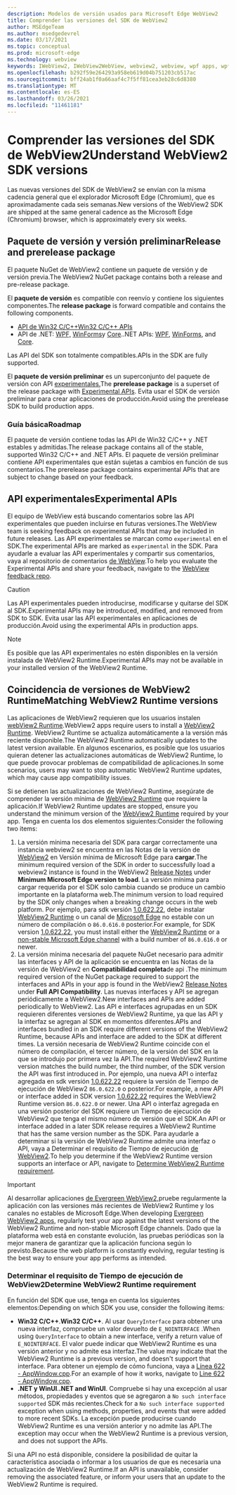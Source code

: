 ```yaml
---
description: Modelos de versión usados para Microsoft Edge WebView2
title: Comprender las versiones del SDK de WebView2
author: MSEdgeTeam
ms.author: msedgedevrel
ms.date: 03/17/2021
ms.topic: conceptual
ms.prod: microsoft-edge
ms.technology: webview
keywords: IWebView2, IWebView2WebView, webview2, webview, wpf apps, wpf, edge, ICoreWebView2, ICoreWebView2Host, controlador de explorador, edge html
ms.openlocfilehash: b292f59e264293a958eb619d04b751203cb517ac
ms.sourcegitcommit: bff24ab1f0a66aaf4c7f5ff81cea3eb28c6d8380
ms.translationtype: MT
ms.contentlocale: es-ES
ms.lasthandoff: 03/26/2021
ms.locfileid: "11461181"
---
```

# <a name="understand-webview2-sdk-versions"></a><span data-ttu-id="d006b-104">Comprender las versiones del SDK de WebView2</span><span class="sxs-lookup"><span data-stu-id="d006b-104">Understand WebView2 SDK versions</span></span>  

<span data-ttu-id="d006b-105">Las nuevas versiones del SDK de WebView2 se envían con la misma cadencia general que el explorador Microsoft Edge \(Chromium\), que es aproximadamente cada seis semanas.</span><span class="sxs-lookup"><span data-stu-id="d006b-105">New versions of the WebView2 SDK are shipped at the same general cadence as the Microsoft Edge \(Chromium\) browser, which is approximately every six weeks.</span></span>  

## <a name="release-and-prerelease-package"></a><span data-ttu-id="d006b-106">Paquete de versión y versión preliminar</span><span class="sxs-lookup"><span data-stu-id="d006b-106">Release and prerelease package</span></span>  

<span data-ttu-id="d006b-107">El paquete NuGet de WebView2 contiene un paquete de versión y de versión previa.</span><span class="sxs-lookup"><span data-stu-id="d006b-107">The WebView2 NuGet package contains both a release and pre-release package.</span></span>  

<span data-ttu-id="d006b-108">El **paquete de versión** es compatible con reenvío y contiene los siguientes componentes.</span><span class="sxs-lookup"><span data-stu-id="d006b-108">The **release package** is forward compatible and contains the following components.</span></span>  

*   [<span data-ttu-id="d006b-109">API de Win32 C/C++</span><span class="sxs-lookup"><span data-stu-id="d006b-109">Win32 C/C++ APIs</span></span>][ReferenceWin32]
*   <span data-ttu-id="d006b-110">API de .NET:  [WPF,][DotnetMicrosoftWebWebview2WpfNamespace] [WinForms][DotnetMicrosoftWebWebview2WinformsNamespace]y [Core][DotnetMicrosoftWebWebview2CoreNamespace].</span><span class="sxs-lookup"><span data-stu-id="d006b-110">.NET APIs:  [WPF][DotnetMicrosoftWebWebview2WpfNamespace], [WinForms][DotnetMicrosoftWebWebview2WinformsNamespace], and [Core][DotnetMicrosoftWebWebview2CoreNamespace].</span></span>  
    
<span data-ttu-id="d006b-111">Las API del SDK son totalmente compatibles.</span><span class="sxs-lookup"><span data-stu-id="d006b-111">APIs in the SDK are fully supported.</span></span>  

<span data-ttu-id="d006b-112">El **paquete de versión preliminar** es un superconjunto del paquete de versión con API [experimentales.](#experimental-apis)</span><span class="sxs-lookup"><span data-stu-id="d006b-112">The **prerelease package** is a superset of the release package with [Experimental APIs](#experimental-apis).</span></span>  <span data-ttu-id="d006b-113">Evita usar el SDK de versión preliminar para crear aplicaciones de producción.</span><span class="sxs-lookup"><span data-stu-id="d006b-113">Avoid using the prerelease SDK to build production apps.</span></span>  

### <a name="roadmap"></a><span data-ttu-id="d006b-114">Guía básica</span><span class="sxs-lookup"><span data-stu-id="d006b-114">Roadmap</span></span>  

<span data-ttu-id="d006b-115">El paquete de versión contiene todas las API de Win32 C/C++ y .NET estables y admitidas.</span><span class="sxs-lookup"><span data-stu-id="d006b-115">The release package contains all of the stable, supported Win32 C/C++ and .NET APIs.</span></span>  <span data-ttu-id="d006b-116">El paquete de versión preliminar contiene API experimentales que están sujetas a cambios en función de sus comentarios.</span><span class="sxs-lookup"><span data-stu-id="d006b-116">The prerelease package contains experimental APIs that are subject to change based on your feedback.</span></span>  

## <a name="experimental-apis"></a><span data-ttu-id="d006b-117">API experimentales</span><span class="sxs-lookup"><span data-stu-id="d006b-117">Experimental APIs</span></span>  

<span data-ttu-id="d006b-118">El equipo de WebView está buscando comentarios sobre las API experimentales que pueden incluirse en futuras versiones.</span><span class="sxs-lookup"><span data-stu-id="d006b-118">The WebView team is seeking feedback on experimental APIs that may be included in future releases.</span></span>  <span data-ttu-id="d006b-119">Las API experimentales se marcan como `experimental` en el SDK.</span><span class="sxs-lookup"><span data-stu-id="d006b-119">The experimental APIs are marked as `experimental` in the SDK.</span></span>  <span data-ttu-id="d006b-120">Para ayudarle a evaluar las API experimentales y compartir sus comentarios, vaya al repositorio de comentarios [de WebView][GithubMicrosoftedgeWebviewfeedback].</span><span class="sxs-lookup"><span data-stu-id="d006b-120">To help you evaluate the Experimental APIs and share your feedback, navigate to the [WebView feedback repo][GithubMicrosoftedgeWebviewfeedback].</span></span>  

> [!CAUTION]
> <span data-ttu-id="d006b-121">Las API experimentales pueden introducirse, modificarse y quitarse del SDK al SDK.</span><span class="sxs-lookup"><span data-stu-id="d006b-121">Experimental APIs may be introduced, modified, and removed from SDK to SDK.</span></span>  <span data-ttu-id="d006b-122">Evita usar las API experimentales en aplicaciones de producción.</span><span class="sxs-lookup"><span data-stu-id="d006b-122">Avoid using the experimental APIs in production apps.</span></span>  

> [!NOTE]
> <span data-ttu-id="d006b-123">Es posible que las API experimentales no estén disponibles en la versión instalada de WebView2 Runtime.</span><span class="sxs-lookup"><span data-stu-id="d006b-123">Experimental APIs may not be available in your installed version of the WebView2 Runtime.</span></span>  

## <a name="matching-webview2-runtime-versions"></a><span data-ttu-id="d006b-124">Coincidencia de versiones de WebView2 Runtime</span><span class="sxs-lookup"><span data-stu-id="d006b-124">Matching WebView2 Runtime versions</span></span>  
<span data-ttu-id="d006b-125">Las aplicaciones de WebView2 requieren que los usuarios instalen [webView2 Runtime][MicrosoftDeveloperEdgeWebview2].</span><span class="sxs-lookup"><span data-stu-id="d006b-125">WebView2 apps require users to install a [WebView2 Runtime][MicrosoftDeveloperEdgeWebview2].</span></span>  <span data-ttu-id="d006b-126">WebView2 Runtime se actualiza automáticamente a la versión más reciente disponible.</span><span class="sxs-lookup"><span data-stu-id="d006b-126">The WebView2 Runtime automatically updates to the latest version available.</span></span>  <span data-ttu-id="d006b-127">En algunos escenarios, es posible que los usuarios quieran detener las actualizaciones automáticas de WebView2 Runtime, lo que puede provocar problemas de compatibilidad de aplicaciones.</span><span class="sxs-lookup"><span data-stu-id="d006b-127">In some scenarios, users may want to stop automatic WebView2 Runtime updates, which may cause app compatibility issues.</span></span>  

<span data-ttu-id="d006b-128">Si se detienen las actualizaciones de WebView2 Runtime, asegúrate de comprender la versión mínima de [WebView2 Runtime][MicrosoftDeveloperEdgeWebview2] que requiere la aplicación.</span><span class="sxs-lookup"><span data-stu-id="d006b-128">If WebView2 Runtime updates are stopped, ensure you understand the minimum version of the [WebView2 Runtime][MicrosoftDeveloperEdgeWebview2] required by your app.</span></span>  <span data-ttu-id="d006b-129">Tenga en cuenta los dos elementos siguientes:</span><span class="sxs-lookup"><span data-stu-id="d006b-129">Consider the following two items:</span></span>  

1.  <span data-ttu-id="d006b-130">La versión mínima necesaria del SDK para cargar correctamente una instancia webview2 se encuentra en las Notas de la versión de [WebView2][Webview2Releasenotes] en Versión mínima de Microsoft Edge para **cargar**.</span><span class="sxs-lookup"><span data-stu-id="d006b-130">The minimum required version of the SDK in order to successfully load a webview2 instance is found in the WebView2 [Release Notes][Webview2Releasenotes] under **Minimum Microsoft Edge version to load**.</span></span>  <span data-ttu-id="d006b-131">La versión mínima para cargar requerida por el SDK solo cambia cuando se produce un cambio importante en la plataforma web.</span><span class="sxs-lookup"><span data-stu-id="d006b-131">The minimum version to load required by the SDK only changes when a breaking change occurs in the web platform.</span></span>  <span data-ttu-id="d006b-132">Por ejemplo, para sdk versión [1.0.622.22][Webview2Releasenotes1062222], debe instalar [WebView2 Runtime][MicrosoftDeveloperEdgeWebview2] o un canal de [Microsoft Edge][MicrosoftedgeinsiderDownload] no estable con un número de compilación o `86.0.616.0` posterior.</span><span class="sxs-lookup"><span data-stu-id="d006b-132">For example, for SDK version [1.0.622.22][Webview2Releasenotes1062222], you must install either the [WebView2 Runtime][MicrosoftDeveloperEdgeWebview2] or a [non-stable Microsoft Edge channel][MicrosoftedgeinsiderDownload] with a build number of `86.0.616.0` or newer.</span></span>   
1.  <span data-ttu-id="d006b-133">La versión mínima necesaria del paquete NuGet necesario para admitir las interfaces y [][Webview2Releasenotes] API de la aplicación se encuentra en las Notas de la versión de WebView2 en **Compatibilidad completa**de api .</span><span class="sxs-lookup"><span data-stu-id="d006b-133">The minimum required version of the NuGet package required to support the interfaces and APIs in your app is found in the WebView2 [Release Notes][Webview2Releasenotes] under **Full API Compatibility**.</span></span>  <span data-ttu-id="d006b-134">Las nuevas interfaces y API se agregan periódicamente a WebView2.</span><span class="sxs-lookup"><span data-stu-id="d006b-134">New interfaces and APIs are added periodically to WebView2.</span></span>  <span data-ttu-id="d006b-135">Las API e interfaces agrupadas en un SDK requieren diferentes versiones de WebView2 Runtime, ya que las API y la interfaz se agregan al SDK en momentos diferentes.</span><span class="sxs-lookup"><span data-stu-id="d006b-135">APIs and interfaces bundled in an SDK require different versions of the WebView2 Runtime, because APIs and interface are added to the SDK at different times.</span></span>  <span data-ttu-id="d006b-136">La versión necesaria de WebView2 Runtime coincide con el número de compilación, el tercer número, de la versión del SDK en la que se introdujo por primera vez la API.</span><span class="sxs-lookup"><span data-stu-id="d006b-136">The required WebView2 Runtime version matches the build number, the third number, of the SDK version the API was first introduced in.</span></span>  <span data-ttu-id="d006b-137">Por ejemplo, una nueva API o interfaz agregada en sdk versión [1.0.622.22][Webview2Releasenotes1062222] requiere la versión de Tiempo de ejecución de WebView2 `86.0.622.0` o posterior.</span><span class="sxs-lookup"><span data-stu-id="d006b-137">For example, a new API or interface added in SDK version [1.0.622.22][Webview2Releasenotes1062222] requires the WebView2 Runtime version `86.0.622.0` or newer.</span></span>  <span data-ttu-id="d006b-138">Una API o interfaz agregada en una versión posterior del SDK requiere un Tiempo de ejecución de WebView2 que tenga el mismo número de versión que el SDK.</span><span class="sxs-lookup"><span data-stu-id="d006b-138">An API or interface added in a later SDK release requires a WebView2 Runtime that has the same version number as the SDK.</span></span>  <span data-ttu-id="d006b-139">Para ayudarle a determinar si la versión de WebView2 Runtime admite una interfaz o API, vaya a Determinar el requisito de Tiempo de ejecución [de WebView2](#determine-webview2-runtime-requirement).</span><span class="sxs-lookup"><span data-stu-id="d006b-139">To help you determine if the WebView2 Runtime version supports an interface or API, navigate to [Determine WebView2 Runtime requirement](#determine-webview2-runtime-requirement).</span></span>  
    
> [!IMPORTANT]
> <span data-ttu-id="d006b-140">Al desarrollar aplicaciones [de Evergreen WebView2,][Webview2ConceptsDistributionEvergreenDistributionMode]pruebe regularmente la aplicación con las versiones más recientes de WebView2 Runtime y los canales no estables de Microsoft Edge.</span><span class="sxs-lookup"><span data-stu-id="d006b-140">When developing [Evergreen WebView2 apps][Webview2ConceptsDistributionEvergreenDistributionMode], regularly test your app against the latest versions of the WebView2 Runtime and non-stable Microsoft Edge channels.</span></span>  <span data-ttu-id="d006b-141">Dado que la plataforma web está en constante evolución, las pruebas periódicas son la mejor manera de garantizar que la aplicación funciona según lo previsto.</span><span class="sxs-lookup"><span data-stu-id="d006b-141">Because the web platform is constantly evolving, regular testing is the best way to ensure your app performs as intended.</span></span>  

### <a name="determine-webview2-runtime-requirement"></a><span data-ttu-id="d006b-142">Determinar el requisito de Tiempo de ejecución de WebView2</span><span class="sxs-lookup"><span data-stu-id="d006b-142">Determine WebView2 Runtime requirement</span></span>  

<span data-ttu-id="d006b-143">En función del SDK que use, tenga en cuenta los siguientes elementos:</span><span class="sxs-lookup"><span data-stu-id="d006b-143">Depending on which SDK you use, consider the following items:</span></span>  

*   <span data-ttu-id="d006b-144">**Win32 C/C++**.</span><span class="sxs-lookup"><span data-stu-id="d006b-144">**Win32 C/C++**.</span></span>  <span data-ttu-id="d006b-145">Al usar `QueryInterface` para obtener una nueva interfaz, compruebe un valor devuelto de `E_NOINTERFACE` .</span><span class="sxs-lookup"><span data-stu-id="d006b-145">When using `QueryInterface` to obtain a new interface, verify a return value of `E_NOINTERFACE`.</span></span>  <span data-ttu-id="d006b-146">El valor puede indicar que WebView2 Runtime es una versión anterior y no admite esa interfaz.</span><span class="sxs-lookup"><span data-stu-id="d006b-146">The value may indicate that the WebView2 Runtime is a previous version, and doesn't support that interface.</span></span>  <span data-ttu-id="d006b-147">Para obtener un ejemplo de cómo funciona, vaya a [Línea 622 - AppWindow.cpp][GithubMicrosoftedgeWebview2samplesSampleappsWebview2apisampleAppwindowCppL622].</span><span class="sxs-lookup"><span data-stu-id="d006b-147">For an example of how it works, navigate to [Line 622 - AppWindow.cpp][GithubMicrosoftedgeWebview2samplesSampleappsWebview2apisampleAppwindowCppL622].</span></span>  
*   <span data-ttu-id="d006b-148">**.NET y WinUI**.</span><span class="sxs-lookup"><span data-stu-id="d006b-148">**.NET and WinUI**.</span></span>  <span data-ttu-id="d006b-149">Compruebe si hay una excepción al usar métodos, propiedades y eventos que se agregaron a `No such interface supported` SDK más recientes.</span><span class="sxs-lookup"><span data-stu-id="d006b-149">Check for a `No such interface supported` exception when using methods, properties, and events that were added to more recent SDKs.</span></span>  <span data-ttu-id="d006b-150">La excepción puede producirse cuando WebView2 Runtime es una versión anterior y no admite las API.</span><span class="sxs-lookup"><span data-stu-id="d006b-150">The exception may occur when the WebView2 Runtime is a previous version, and does not support the APIs.</span></span>  
    
<span data-ttu-id="d006b-151">Si una API no está disponible, considere la posibilidad de quitar la característica asociada o informar a los usuarios de que es necesaria una actualización de WebView2 Runtime.</span><span class="sxs-lookup"><span data-stu-id="d006b-151">If an API is unavailable, consider removing the associated feature, or inform your users that an update to the WebView2 Runtime is required.</span></span>  

<!--
## Versioning  

After you have used a particular version of the SDK to build your app, your app may end up running with an older or newer version of installed browser binaries.  Until version 1.0.0.0 of WebView2 there may be breaking changes during updates that prevent your SDK from working with different versions of installed browser binaries.  After version 1.0.0.0, different versions of the SDK may work with different versions of the installed browser by using the following best practices.  

1.  To account for breaking changes to the API be sure to check for failure when requesting the DLL export `CreateCoreWebView2Environment` and when running `QueryInterface` on any `CoreWebView2` object.  A return value of `E_NOINTERFACE` indicates that the SDK is not compatible with the Microsoft Edge browser binaries.  
1.  Checking for failure from `QueryInterface` also accounts for cases where the SDK is newer than the version of the Microsoft Edge browser and your app attempts to use an interface of which the Microsoft Edge browser is unaware.  
1.  When an interface is unavailable, you may consider disabling the associated feature if possible, or otherwise informing your users to update their browsers.  
    -->  

<!--links -->  

[Webview2ConceptsDistributionEvergreenDistributionMode]: ./distribution.md#evergreen-distribution-mode "Modo de distribución Evergreen: distribución de aplicaciones con WebView2 | Microsoft Docs"  
[Webview2Releasenotes]: ../releasenotes.md "Notas de la versión de WebView2 SDK | Microsoft Docs"  
[Webview2Releasenotes1062222]: ../releasenotes.md#1062222 "1.0.622.22: notas de la versión de WebView2 SDK | Microsoft Docs"   

[DeployedgeChannels]: /deployedge/microsoft-edge-channels "Información general sobre los canales de Microsoft Edge | Microsoft Docs"  

[DotnetMicrosoftWebWebview2CoreNamespace]: /dotnet/api/microsoft.web.webview2.core "Espacio de nombres Microsoft.Web.WebView2.Core | Microsoft Docs"  
[DotnetMicrosoftWebWebview2WpfNamespace]: /dotnet/api/microsoft.web.webview2.wpf "Espacio de nombres Microsoft.Web.WebView2.Wpf | Microsoft Docs"  
[DotnetMicrosoftWebWebview2WinformsNamespace]: /dotnet/api/microsoft.web.webview2.winforms "Espacio de nombres Microsoft.Web.WebView2.WinForms | Microsoft Docs"  
[ReferenceWin32]: /microsoft-edge/webview2/reference/win32 "WebView2 Win32 C++ Reference | Microsoft Docs"  

[MicrosoftDeveloperEdgeWebview2]: https://developer.microsoft.com/microsoft-edge/webview2/ "Microsoft Edge WebView2 | Microsoft Developer"  

[GithubMicrosoftedgeWebviewfeedback]: https://github.com/MicrosoftEdge/WebViewFeedback "Comentarios de WebView: MicrosoftEdge/WebViewFeedback | GitHub"  
[GithubMicrosoftedgeWebview2samplesSampleappsWebview2apisampleAppwindowCppL622]: https://github.com/MicrosoftEdge/WebView2Samples/blob/8ec7de9d3e80a942bc7025cffad98eee75e11e64/SampleApps/WebView2APISample/AppWindow.cpp#L622 "Línea 622 - AppWindow.cpp - MicrosoftEdge/WebView2Samples | GitHub"  

[MicrosoftedgeinsiderDownload]: https://www.microsoftedgeinsider.com/download "Descargar Microsoft Edge Insider Channels"  
